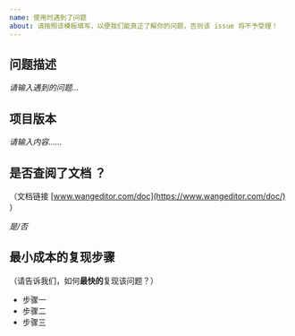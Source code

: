 ```yaml
---
name: 使用时遇到了问题
about: 请按照该模板填写，以便我们能真正了解你的问题，否则该 issue 将不予受理！
---
```


## 问题描述

*请输入遇到的问题...*

## 项目版本

*请输入内容……*

## 是否查阅了文档 ？

（文档链接 [www.wangeditor.com/doc](https://www.wangeditor.com/doc/) ）

*是/否*

## 最小成本的复现步骤

（请告诉我们，如何**最快的**复现该问题？）

- 步骤一
- 步骤二
- 步骤三

